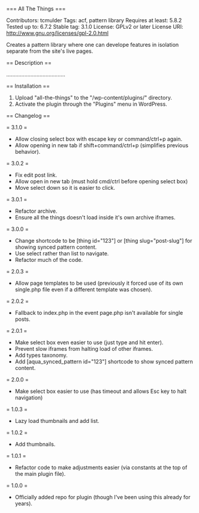 === All The Things ===

Contributors: tcmulder
Tags: acf, pattern library
Requires at least: 5.8.2
Tested up to: 6.7.2
Stable tag: 3.1.0
License: GPLv2 or later
License URI: http://www.gnu.org/licenses/gpl-2.0.html

Creates a pattern library where one can develope features in isolation separate from the site's live pages.

== Description ==

.......................................

== Installation ==

1. Upload "all-the-things" to the "/wp-content/plugins/" directory.
2. Activate the plugin through the "Plugins" menu in WordPress.

== Changelog ==

= 3.1.0 =

- Allow closing select box with escape key or command/ctrl+p again.
- Allow opening in new tab if shift+command/ctrl+p (simplifies previous behavior).

= 3.0.2 =

- Fix edit post link.
- Allow open in new tab (must hold cmd/ctrl before opening select box)
- Move select down so it is easier to click.

= 3.0.1 =

- Refactor archive.
- Ensure all the things doesn't load inside it's own archive iframes.

= 3.0.0 =

- Change shortcode to be [thing id="123"] or [thing slug="post-slug"] for showing synced pattern content.
- Use select rather than list to navigate.
- Refactor much of the code.

= 2.0.3 =

- Allow page templates to be used (previously it forced use of its own single.php file even if a different template was chosen).

= 2.0.2 =

- Fallback to index.php in the event page.php isn't available for single posts.

= 2.0.1 =

- Make select box even easier to use (just type and hit enter).
- Prevent slow iframes from halting load of other iframes.
- Add types taxonomy.
- Add [aqua_synced_pattern id="123"] shortcode to show synced pattern content.

= 2.0.0 =

- Make select box easier to use (has timeout and allows Esc key to halt navigation)

= 1.0.3 =

- Lazy load thumbnails and add list.

= 1.0.2 =

-   Add thumbnails.

= 1.0.1 =

-   Refactor code to make adjustments easier (via constants at the top of the main plugin file).

= 1.0.0 =

-   Officially added repo for plugin (though I've been using this already for years).
